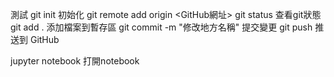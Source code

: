 測試
git init 初始化
git remote add origin <GitHub網址>
git status 查看git狀態
git add . 添加檔案到暫存區
git commit -m "修改地方名稱" 提交變更
git push 推送到 GitHub


jupyter notebook 打開notebook
